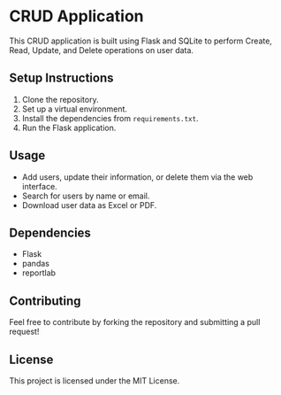 # CRUD Application

This CRUD application is built using Flask and SQLite to perform Create, Read, Update, and Delete operations on user data.

## Setup Instructions

1. Clone the repository.
2. Set up a virtual environment.
3. Install the dependencies from `requirements.txt`.
4. Run the Flask application.

## Usage

- Add users, update their information, or delete them via the web interface.
- Search for users by name or email.
- Download user data as Excel or PDF.

## Dependencies

- Flask
- pandas
- reportlab

## Contributing

Feel free to contribute by forking the repository and submitting a pull request!

## License

This project is licensed under the MIT License.
